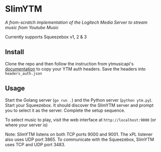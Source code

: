 # SlimYTM
*A from-scratch implementation of the Logitech Media Server to stream music from Youtube Music*

Currently supports Squeezebox v1, 2 & 3

## Install
Clone the repo and then follow the instruction from ytmusicapi's [documentation](https://ytmusicapi.readthedocs.io/en/latest/setup.html) to copy your YTM auth headers.
Save the headers into `headers_auth.json`

## Usage
Start the Golang server (`go run .`) and the Python server (`python ytm.py`). Start your Squeezebox.
It should discover the SlimYTM server and prompt you to select it as the server. Complete the setup sequence.

To select music to play, visit the web interface at `http://localhost:9000` (or where your server is)

Note: SlimYTM listens on both TCP ports 9000 and 9001. The xPL listener also uses UDP port 3865.
To communicate with the Squeezebox, SlimYTM uses TCP and UDP port 3483.
